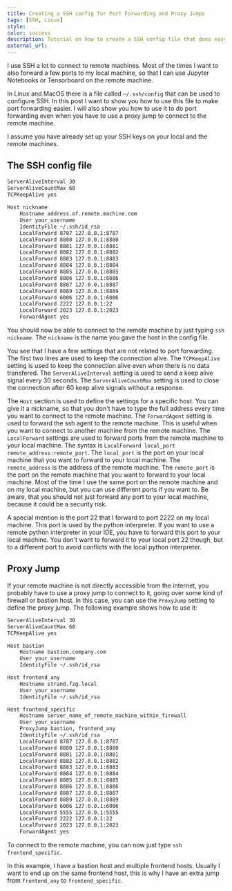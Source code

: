 ```yaml
---
title: Creating a SSH config for Port Forwarding and Proxy Jumps
tags: [SSH, Linux]
style: 
color: success
description: Tutorial on how to create a SSH config file that does easy port forwarding even with proxy jumps.
external_url:
---
```


I use SSH a lot to connect to remote machines. Most of the times I want to also forward a few ports to my local machine,
so that I can use Jupyter Notebooks or Tensorboard on the remote machine. 

In Linux and MacOS there is a file called `~/.ssh/config` that can be used to configure SSH. In this post I want to show
you how to use this file to make port forwarding easier. I will also show you how to use it to do port forwarding even
when you have to use a proxy jump to connect to the remote machine.

I assume you have already set up your SSH keys on your local and the remote machines.

## The SSH config file

```bash
ServerAliveInterval 30
ServerAliveCountMax 60
TCPKeepAlive yes
    
Host nickname
    Hostname address.of.remote.machine.com
    User your_username
    IdentityFile ~/.ssh/id_rsa
    LocalForward 8787 127.0.0.1:8787
    LocalForward 8880 127.0.0.1:8880
    LocalForward 8881 127.0.0.1:8881
    LocalForward 8882 127.0.0.1:8882
    LocalForward 8883 127.0.0.1:8883
    LocalForward 8884 127.0.0.1:8884
    LocalForward 8885 127.0.0.1:8885
    LocalForward 8886 127.0.0.1:8886
    LocalForward 8887 127.0.0.1:8887
    LocalForward 8889 127.0.0.1:8889
    LocalForward 6006 127.0.0.1:6006
    LocalForward 2222 127.0.0.1:22
    LocalForward 2023 127.0.0.1:2023
    ForwardAgent yes
```

You should now be able to connect to the remote machine by just typing `ssh nickname`. The `nickname` is the name you
gave the host in the config file. 

You see that I have a few settings that are not related to port forwarding. The first two lines are used to keep the
connection alive. The `TCPKeepAlive` setting is used to keep the connection alive even when there is no data transfered.
The `ServerAliveInterval` setting is used to send a keep alive signal every 30 seconds. The `ServerAliveCountMax` setting
is used to close the connection after 60 keep alive signals without a response. 

The `Host` section is used to define the settings for a specific host. You can give it a nickname, so that you don't have
to type the full address every time you want to connect to the remote machine. The `ForwardAgent` setting is used to
forward the ssh agent to the remote machine. This is useful when you want to connect to another machine from the remote
machine. The `LocalForward` settings are used to forward ports from the remote machine to your local machine. The syntax
is `LocalForward local_port remote_address:remote_port`. The `local_port` is the port on your local machine that you want
to forward to your local machine. The `remote_address` is the address of the remote machine. The `remote_port` is the
port on the remote machine that you want to forward to your local machine. Most of the time I use the same port on the
remote machine and on my local machine, but you can use different ports if you want to. Be aware, that you should not
just forward any port to your local machine, because it could be a security risk.

A special mention is the port 22 that I forward to port 2222 on my local machine. This port is used by the python 
interpreter. If you want to use a remote python interpreter in your IDE, you have to forward this port to your local
machine. You don't want to forward it to your local port 22 though, but to a different port to avoid conflicts with the
local python interpreter.

## Proxy Jump

If your remote machine is not directly accessible from the internet, you probably have to use a proxy jump to connect to
it, going over some kind of firewall or bastion host. In this case, you can use the `ProxyJump` setting to define the
proxy jump. The following example shows how to use it:

```bash
ServerAliveInterval 30
ServerAliveCountMax 60
TCPKeepAlive yes

Host bastion
    Hostname bastion.company.com
    User your_username
    IdentityFile ~/.ssh/id_rsa

Host frontend_any
    Hostname strand.fzg.local
    User your_username
    IdentityFile ~/.ssh/id_rsa

Host frontend_specific
    Hostname server_name_of_remote_machine_within_firewall
    User your_username
    ProxyJump bastion, frontend_any
    IdentityFile ~/.ssh/id_rsa
    LocalForward 8787 127.0.0.1:8787
    LocalForward 8880 127.0.0.1:8880
    LocalForward 8881 127.0.0.1:8881
    LocalForward 8882 127.0.0.1:8882
    LocalForward 8883 127.0.0.1:8883
    LocalForward 8884 127.0.0.1:8884
    LocalForward 8885 127.0.0.1:8885
    LocalForward 8886 127.0.0.1:8886
    LocalForward 8887 127.0.0.1:8887
    LocalForward 8889 127.0.0.1:8889
    LocalForward 6006 127.0.0.1:6006
    LocalForward 5555 127.0.0.1:5555
    LocalForward 2222 127.0.0.1:22
    LocalForward 2023 127.0.0.1:2023
    ForwardAgent yes
```

To connect to the remote machine, you can now just type `ssh frontend_specific`. 

In this example, I have a bastion host and multiple frontend hosts. Usually I want to end up on the same frontend host,
this is why I have an extra jump from `frontend_any` to `frontend_specific`.
